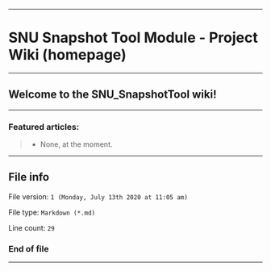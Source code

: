 
***

# SNU Snapshot Tool Module - Project Wiki (homepage)

***

## Welcome to the SNU_SnapshotTool wiki!

***

### Featured articles:

> * None, at the moment.

***

## File info

File version: `1 (Monday, July 13th 2020 at 11:05 am)`

File type: `Markdown (*.md)`

Line count: `29`

### End of file

***
